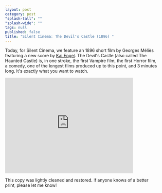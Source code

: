```yaml
---
layout: post
category: post
"splash-tall": ""
"splash-wide": ""
tags: null
published: false
title: "Silent Cinema: The Devil's Castle (1896) "
---
```


Today, for Silent Cinema, we feature an 1896 short film by Georges Méliès featuring a new score by [Kai Engel](http://freemusicarchive.org/music/Kai_Engel/Chapter_Two__Mild/Kai_Engel_-_Chapter_Two_-_Mild_-_01_Floret). The Devil's Castle (also called The Haunted Castle) is, in one stroke, the first Vampire film, the first Horror film, a comedy, one of the longest films produced up to this point, and 3 minutes long.  It's exactly what you want to watch. 

<iframe width="420" height="315" src="https://www.youtube.com/embed/2KBTuc4Nub0" frameborder="0" allowfullscreen></iframe>

This copy was lightly cleaned and restored. If anyone knows of a better print, please let me know! 

